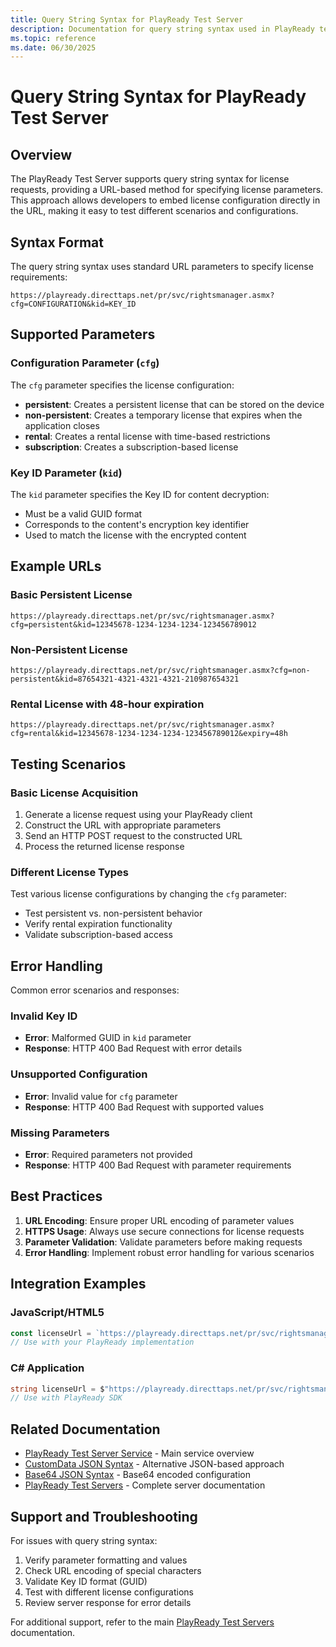 ```yaml
---
title: Query String Syntax for PlayReady Test Server
description: Documentation for query string syntax used in PlayReady test server license requests
ms.topic: reference
ms.date: 06/30/2025
---
```


# Query String Syntax for PlayReady Test Server

## Overview

The PlayReady Test Server supports query string syntax for license requests, providing a URL-based method for specifying license parameters. This approach allows developers to embed license configuration directly in the URL, making it easy to test different scenarios and configurations.

## Syntax Format

The query string syntax uses standard URL parameters to specify license requirements:

```url
https://playready.directtaps.net/pr/svc/rightsmanager.asmx?cfg=CONFIGURATION&kid=KEY_ID
```

## Supported Parameters

### Configuration Parameter (`cfg`)

The `cfg` parameter specifies the license configuration:

- **persistent**: Creates a persistent license that can be stored on the device
- **non-persistent**: Creates a temporary license that expires when the application closes
- **rental**: Creates a rental license with time-based restrictions
- **subscription**: Creates a subscription-based license

### Key ID Parameter (`kid`)

The `kid` parameter specifies the Key ID for content decryption:

- Must be a valid GUID format
- Corresponds to the content's encryption key identifier
- Used to match the license with the encrypted content

## Example URLs

### Basic Persistent License

```url
https://playready.directtaps.net/pr/svc/rightsmanager.asmx?cfg=persistent&kid=12345678-1234-1234-1234-123456789012
```

### Non-Persistent License

```url
https://playready.directtaps.net/pr/svc/rightsmanager.asmx?cfg=non-persistent&kid=87654321-4321-4321-4321-210987654321
```

### Rental License with 48-hour expiration

```url
https://playready.directtaps.net/pr/svc/rightsmanager.asmx?cfg=rental&kid=12345678-1234-1234-1234-123456789012&expiry=48h
```

## Testing Scenarios

### Basic License Acquisition

1. Generate a license request using your PlayReady client
2. Construct the URL with appropriate parameters
3. Send an HTTP POST request to the constructed URL
4. Process the returned license response

### Different License Types

Test various license configurations by changing the `cfg` parameter:

- Test persistent vs. non-persistent behavior
- Verify rental expiration functionality
- Validate subscription-based access

## Error Handling

Common error scenarios and responses:

### Invalid Key ID

- **Error**: Malformed GUID in `kid` parameter
- **Response**: HTTP 400 Bad Request with error details

### Unsupported Configuration

- **Error**: Invalid value for `cfg` parameter
- **Response**: HTTP 400 Bad Request with supported values

### Missing Parameters

- **Error**: Required parameters not provided
- **Response**: HTTP 400 Bad Request with parameter requirements

## Best Practices

1. **URL Encoding**: Ensure proper URL encoding of parameter values
2. **HTTPS Usage**: Always use secure connections for license requests
3. **Parameter Validation**: Validate parameters before making requests
4. **Error Handling**: Implement robust error handling for various scenarios

## Integration Examples

### JavaScript/HTML5

```javascript
const licenseUrl = `https://playready.directtaps.net/pr/svc/rightsmanager.asmx?cfg=persistent&kid=${keyId}`;
// Use with your PlayReady implementation
```

### C# Application

```csharp
string licenseUrl = $"https://playready.directtaps.net/pr/svc/rightsmanager.asmx?cfg=persistent&kid={keyId}";
// Use with PlayReady SDK
```

## Related Documentation

- [PlayReady Test Server Service](playready-test-server-service.md) - Main service overview
- [CustomData JSON Syntax](customdata-json-syntax.md) - Alternative JSON-based approach
- [Base64 JSON Syntax](base64-json-syntax.md) - Base64 encoded configuration
- [PlayReady Test Servers](playready-test-servers.md) - Complete server documentation

## Support and Troubleshooting

For issues with query string syntax:

1. Verify parameter formatting and values
2. Check URL encoding of special characters
3. Validate Key ID format (GUID)
4. Test with different license configurations
5. Review server response for error details

For additional support, refer to the main [PlayReady Test Servers](playready-test-servers.md) documentation.
